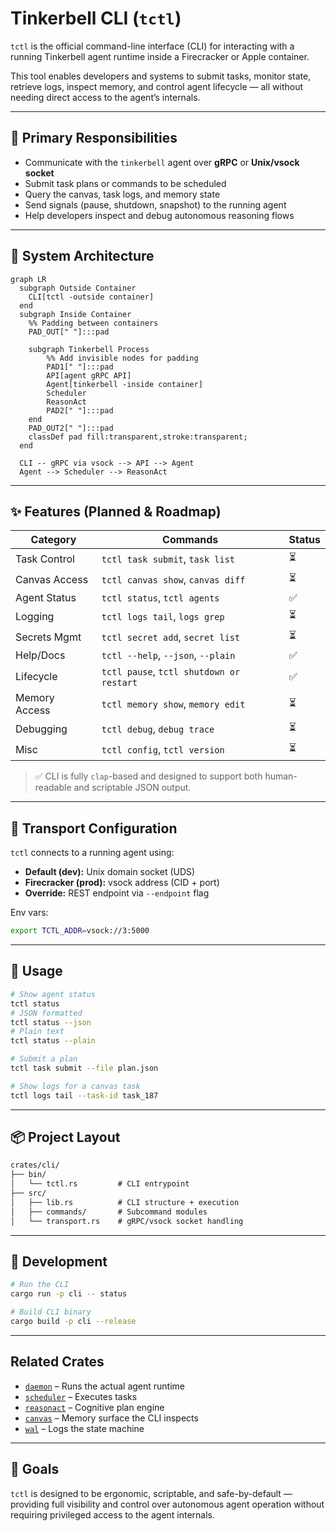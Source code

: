 # Tinkerbell CLI (`tctl`)

`tctl` is the official command-line interface (CLI) for interacting with a running Tinkerbell agent runtime inside a Firecracker or Apple container.

This tool enables developers and systems to submit tasks, monitor state, retrieve logs, inspect memory, and control agent lifecycle — all without needing direct access to the agent’s internals.

---

## 🎯 Primary Responsibilities

- Communicate with the `tinkerbell` agent over **gRPC** or **Unix/vsock socket**
- Submit task plans or commands to be scheduled
- Query the canvas, task logs, and memory state
- Send signals (pause, shutdown, snapshot) to the running agent
- Help developers inspect and debug autonomous reasoning flows

---

## 🧱 System Architecture

```mermaid
graph LR
  subgraph Outside Container
    CLI[tctl -outside container]
  end
  subgraph Inside Container
    %% Padding between containers
    PAD_OUT[" "]:::pad

    subgraph Tinkerbell Process
        %% Add invisible nodes for padding
        PAD1[" "]:::pad
        API[agent gRPC API]
        Agent[tinkerbell -inside container]
        Scheduler
        ReasonAct
        PAD2[" "]:::pad
    end
    PAD_OUT2[" "]:::pad
    classDef pad fill:transparent,stroke:transparent;
  end

  CLI -- gRPC via vsock --> API --> Agent
  Agent --> Scheduler --> ReasonAct
````

---

## ✨ Features (Planned & Roadmap)

| Category      | Commands                                 | Status   |
| ------------- |------------------------------------------|----------|
| Task Control  | `tctl task submit`, `task list`          | ⏳        |
| Canvas Access | `tctl canvas show`, `canvas diff`        | ⏳        |
| Agent Status  | `tctl status`, `tctl agents`             | ✅        |
| Logging       | `tctl logs tail`, `logs grep`            | ⏳        |
| Secrets Mgmt  | `tctl secret add`, `secret list`         | ⏳        |
| Help/Docs     | `tctl --help`, `--json`, `--plain`       | ✅        |
| Lifecycle     | `tctl pause`, `tctl shutdown or restart` | ✅      |
| Memory Access | `tctl memory show`, `memory edit`        | ⏳        |
| Debugging     | `tctl debug`, `debug trace`              | ⏳        |
| Misc          | `tctl config`, `tctl version`            | ⏳        |


> ✅ CLI is fully `clap`-based and designed to support both human-readable and scriptable JSON output.

---

## 🔐 Transport Configuration

`tctl` connects to a running agent using:

* **Default (dev):** Unix domain socket (UDS)
* **Firecracker (prod):** vsock address (CID + port)
* **Override:** REST endpoint via `--endpoint` flag

Env vars:

```bash
export TCTL_ADDR=vsock://3:5000
```

---

## 🧪 Usage

```bash
# Show agent status
tctl status
# JSON formatted
tctl status --json
# Plain text
tctl status --plain

# Submit a plan
tctl task submit --file plan.json

# Show logs for a canvas task
tctl logs tail --task-id task_187
```

---

## 📦 Project Layout

```txt
crates/cli/
├── bin/
│   └── tctl.rs         # CLI entrypoint
├── src/
│   ├── lib.rs          # CLI structure + execution
│   ├── commands/       # Subcommand modules
│   └── transport.rs    # gRPC/vsock socket handling
```

---

## 🔧 Development

```bash
# Run the CLI
cargo run -p cli -- status

# Build CLI binary
cargo build -p cli --release
```

---

## Related Crates

* [`daemon`](../daemon) – Runs the actual agent runtime
* [`scheduler`](../scheduler) – Executes tasks
* [`reasonact`](../reasonact) – Cognitive plan engine
* [`canvas`](../canvas) – Memory surface the CLI inspects
* [`wal`](../wal) – Logs the state machine

---

## 🚀 Goals

`tctl` is designed to be ergonomic, scriptable, and safe-by-default — providing full visibility and control over autonomous agent operation without requiring privileged access to the agent internals.
